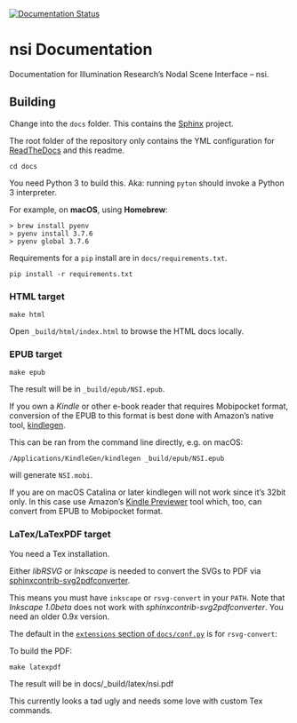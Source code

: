 [![Documentation Status](https://readthedocs.org/projects/nsi/badge/?version=latest)](https://nsi.readthedocs.io/en/latest/?badge=latest)
# nsi Documentation

Documentation for Illumination Research’s Nodal Scene Interface – nsi.

## Building

Change into the `docs` folder. This contains the
[Sphinx](https://www.sphinx-doc.org/) project.

The root folder of the repository only contains the YML configuration
for [ReadTheDocs](https://nsi.readthedocs.io/) and this readme.
```
cd docs
```

You need Python 3 to build this. Aka: running `pyton` should invoke a
Python 3 interpreter.

For example, on **macOS**, using **Homebrew**:

```
> brew install pyenv 
> pyenv install 3.7.6
> pyenv global 3.7.6
```

Requirements for a `pip` install are in `docs/requirements.txt`.
```
pip install -r requirements.txt
```

### HTML target

```
make html
```
Open `_build/html/index.html` to browse the HTML docs locally.

### EPUB target

```
make epub
```
The result will be in `_build/epub/NSI.epub`.

If you own a *Kindle* or other e-book reader that requires Mobipocket
format, conversion of the EPUB to this format is best done with
Amazon’s native tool,
[kindlegen](https://www.amazon.com/gp/feature.html?docId=1000765211).

This can be ran from the command line directly, e.g. on macOS:
```
/Applications/KindleGen/kindlegen _build/epub/NSI.epub
```
will generate `NSI.mobi`.

If you are on macOS Catalina or later kindlegen will not work since
it’s 32bit only. In this case use Amazon’s 
[Kindle Previewer](https://www.amazon.com/gp/feature.html?docId=1000765261)
tool which, too, can convert from EPUB to Mobipocket format.

### LaTex/LaTexPDF target

You need a Tex installation.

Either *libRSVG* or *Inkscape* is needed to convert the SVGs to PDF via
[sphinxcontrib-svg2pdfconverter](https://github.com/missinglinkelectronics/sphinxcontrib-svg2pdfconverter).

This means you must have `inkscape` or `rsvg-convert` in your `PATH`.
Note that *Inkscape 1.0beta* does not work with
*sphinxcontrib-svg2pdfconverter*. You need an older 0.9x version.

The default in the [`extensions` section of `docs/conf.py`](https://github.com/virtualritz/nsi-docs/blob/df238d06353cf915c8c1ea33e370e6ba9e81d6f9/docs/conf.py#L34) is for `rsvg-convert`:

To build the PDF:
```
make latexpdf
```
The result will be in docs/_build/latex/nsi.pdf

This currently looks a tad ugly and needs some love with custom Tex
commands.
